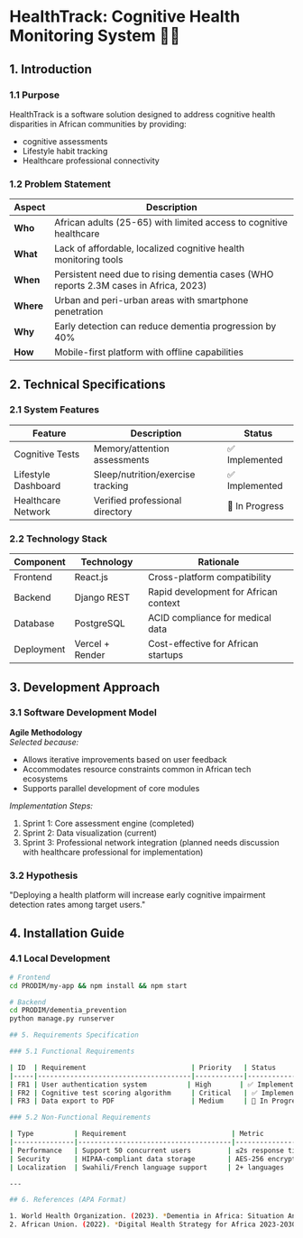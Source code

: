 # HealthTrack: Cognitive Health Monitoring System 🧠🏥

## 1. Introduction
### 1.1 Purpose
HealthTrack is a software solution designed to address cognitive health disparities in African communities by providing:
- cognitive assessments
- Lifestyle habit tracking
- Healthcare professional connectivity

### 1.2 Problem Statement
| Aspect       | Description |
|--------------|-------------|
| **Who**      | African adults (25-65) with limited access to cognitive healthcare |
| **What**     | Lack of affordable, localized cognitive health monitoring tools |
| **When**     | Persistent need due to rising dementia cases (WHO reports 2.3M cases in Africa, 2023) |
| **Where**    | Urban and peri-urban areas with smartphone penetration |
| **Why**      | Early detection can reduce dementia progression by 40% |
| **How**      | Mobile-first platform with offline capabilities |

## 2. Technical Specifications
### 2.1 System Features
| Feature | Description | Status |
|---------|-------------|--------|
| Cognitive Tests | Memory/attention assessments | ✅ Implemented |
| Lifestyle Dashboard | Sleep/nutrition/exercise tracking | ✅ Implemented |
| Healthcare Network | Verified professional directory | 🚧 In Progress |

### 2.2 Technology Stack
| Component | Technology | Rationale |
|-----------|------------|-----------|
| Frontend | React.js | Cross-platform compatibility |
| Backend | Django REST | Rapid development for African context |
| Database | PostgreSQL | ACID compliance for medical data |
| Deployment | Vercel + Render | Cost-effective for African startups |

## 3. Development Approach
### 3.1 Software Development Model
**Agile Methodology**  
*Selected because:*
- Allows iterative improvements based on user feedback
- Accommodates resource constraints common in African tech ecosystems
- Supports parallel development of core modules

*Implementation Steps:*
1. Sprint 1: Core assessment engine (completed)
2. Sprint 2: Data visualization (current)
3. Sprint 3: Professional network integration (planned needs discussion with healthcare professional for implementation)

### 3.2 Hypothesis
"Deploying a health platform will increase early cognitive impairment detection rates among target users."

## 4. Installation Guide
### 4.1 Local Development
```bash
# Frontend
cd PRODIM/my-app && npm install && npm start

# Backend 
cd PRODIM/dementia_prevention
python manage.py runserver

## 5. Requirements Specification

### 5.1 Functional Requirements

| ID  | Requirement                          | Priority   | Status            |
|-----|--------------------------------------|------------|-------------------|
| FR1 | User authentication system          | High       | ✅ Implemented    |
| FR2 | Cognitive test scoring algorithm     | Critical   | ✅ Implemented    |
| FR3 | Data export to PDF                   | Medium     | 🚧 In Progress    |

### 5.2 Non-Functional Requirements

| Type          | Requirement                          | Metric                    | Phase       |
|---------------|--------------------------------------|---------------------------|-------------|
| Performance   | Support 50 concurrent users         | ≤2s response time         | Live        |
| Security      | HIPAA-compliant data storage        | AES-256 encryption        | Live        |
| Localization  | Swahili/French language support     | 2+ languages              | Phase 2     |

---

## 6. References (APA Format)

1. World Health Organization. (2023). *Dementia in Africa: Situation Analysis*. Geneva: WHO Press.  
2. African Union. (2022). *Digital Health Strategy for Africa 2023-2030*. Addis Ababa: AU Publications.